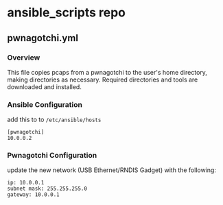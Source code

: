 # ansible_scripts repo

## pwnagotchi.yml

### Overview
This file copies pcaps from a pwnagotchi to the user's home directory, making directories as necessary.  Required directories and tools are downloaded and installed. 

### Ansible Configuration
add this to to `/etc/ansible/hosts`

```
[pwnagotchi]
10.0.0.2
```

### Pwnagotchi Configuration
update the new network (USB Ethernet/RNDIS Gadget) with the following:

```
ip: 10.0.0.1
subnet mask: 255.255.255.0
gateway: 10.0.0.1
```
